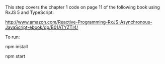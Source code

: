 This step covers the chapter 1 code on page 11 of the following book using RxJS 5 and TypeScript:

http://www.amazon.com/Reactive-Programming-RxJS-Asynchronous-JavaScript-ebook/dp/B01ATYZTI4/


To run:

npm install

npm start
